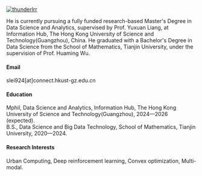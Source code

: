 

[![thunderlrr](https://img.shields.io/badge/senli1073-github-blue?logo=github)](https://github.com/thunderlrr/thunderlrr.github.io)

He is currently pursuing a fully funded research-based Master's Degree in Data Science and Analytics, supervised by Prof. Yuxuan Liang, at Information Hub, The Hong Kong University of Science and Technology(Guangzhou), China. He graduated with a Bachelor's Degree in Data Science from the School of Mathematics, Tianjin University, under the supervision of Prof. Huaming Wu. 
#### Email
slei924[at]connect.hkust-gz.edu.cn

#### Education
Mphil, Data Science and Analytics, Information Hub, The Hong Kong University of Science and Technology(Guangzhou), 2024—2026 (expected).\
B.S., Data Science and Big Data Technology, School of Mathematics, Tianjin University, 2020—2024.

#### Research Interests
Urban Computing, Deep reinforcement learning, Convex optimization, Multi-modal.

